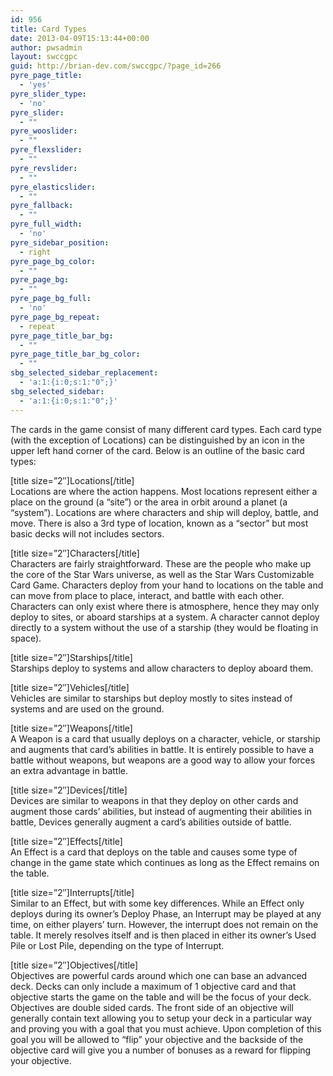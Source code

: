 ```yaml
---
id: 956
title: Card Types
date: 2013-04-09T15:13:44+00:00
author: pwsadmin
layout: swccgpc
guid: http://brian-dev.com/swccgpc/?page_id=266
pyre_page_title:
  - 'yes'
pyre_slider_type:
  - 'no'
pyre_slider:
  - ""
pyre_wooslider:
  - ""
pyre_flexslider:
  - ""
pyre_revslider:
  - ""
pyre_elasticslider:
  - ""
pyre_fallback:
  - ""
pyre_full_width:
  - 'no'
pyre_sidebar_position:
  - right
pyre_page_bg_color:
  - ""
pyre_page_bg:
  - ""
pyre_page_bg_full:
  - 'no'
pyre_page_bg_repeat:
  - repeat
pyre_page_title_bar_bg:
  - ""
pyre_page_title_bar_bg_color:
  - ""
sbg_selected_sidebar_replacement:
  - 'a:1:{i:0;s:1:"0";}'
sbg_selected_sidebar:
  - 'a:1:{i:0;s:1:"0";}'
---
```

The cards in the game consist of many different card types. Each card type (with the exception of Locations) can be distinguished by an icon in the upper left hand corner of the card. Below is an outline of the basic card types:

[title size=&#8221;2&#8243;]Locations[/title]  
Locations are where the action happens. Most locations represent either a place on the ground (a “site”) or the area in orbit around a planet (a “system”). Locations are where characters and ship will deploy, battle, and move. There is also a 3rd type of location, known as a “sector” but most basic decks will not includes sectors.

[title size=&#8221;2&#8243;]Characters[/title]  
Characters are fairly straightforward. These are the people who make up the core of the Star Wars universe, as well as the Star Wars Customizable Card Game. Characters deploy from your hand to locations on the table and can move from place to place, interact, and battle with each other. Characters can only exist where there is atmosphere, hence they may only deploy to sites, or aboard starships at a system. A character cannot deploy directly to a system without the use of a starship (they would be floating in space).

[title size=&#8221;2&#8243;]Starships[/title]  
Starships deploy to systems and allow characters to deploy aboard them.

[title size=&#8221;2&#8243;]Vehicles[/title]  
Vehicles are similar to starships but deploy mostly to sites instead of systems and are used on the ground.

[title size=&#8221;2&#8243;]Weapons[/title]  
A Weapon is a card that usually deploys on a character, vehicle, or starship and augments that card’s abilities in battle. It is entirely possible to have a battle without weapons, but weapons are a good way to allow your forces an extra advantage in battle.

[title size=&#8221;2&#8243;]Devices[/title]  
Devices are similar to weapons in that they deploy on other cards and augment those cards’ abilities, but instead of augmenting their abilities in battle, Devices generally augment a card’s abilities outside of battle.

[title size=&#8221;2&#8243;]Effects[/title]  
An Effect is a card that deploys on the table and causes some type of change in the game state which continues as long as the Effect remains on the table.

[title size=&#8221;2&#8243;]Interrupts[/title]  
Similar to an Effect, but with some key differences. While an Effect only deploys during its owner’s Deploy Phase, an Interrupt may be played at any time, on either players’ turn. However, the interrupt does not remain on the table. It merely resolves itself and is then placed in either its owner’s Used Pile or Lost Pile, depending on the type of Interrupt.

[title size=&#8221;2&#8243;]Objectives[/title]  
Objectives are powerful cards around which one can base an advanced deck. Decks can only include a maximum of 1 objective card and that objective starts the game on the table and will be the focus of your deck. Objectives are double sided cards. The front side of an objective will generally contain text allowing you to setup your deck in a particular way and proving you with a goal that you must achieve. Upon completion of this goal you will be allowed to “flip” your objective and the backside of the objective card will give you a number of bonuses as a reward for flipping your objective.